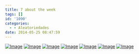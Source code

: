 ```yaml
---
title: 7 about the week
tags: []
id: '1090'
categories:
  - - Aleatoriedades
date: 2014-05-25 08:47:59
---
```


[![Image](http://162.243.62.160/wp-content/uploads/2014/05/dsc02833.jpg?w=650)](http://162.243.62.160/wp-content/uploads/2014/05/dsc02833.jpg) [![Image](http://162.243.62.160/wp-content/uploads/2014/05/dsc02853.jpg?w=650)](http://162.243.62.160/wp-content/uploads/2014/05/dsc02853.jpg) [![Image](http://162.243.62.160/wp-content/uploads/2014/05/dsc02851.jpg?w=650)](http://162.243.62.160/wp-content/uploads/2014/05/dsc02851.jpg) [![Image](http://162.243.62.160/wp-content/uploads/2014/05/dsc02847.jpg?w=650)](http://162.243.62.160/wp-content/uploads/2014/05/dsc02847.jpg) [![Image](http://162.243.62.160/wp-content/uploads/2014/05/dsc02860.jpg?w=650)](http://162.243.62.160/wp-content/uploads/2014/05/dsc02860.jpg) [![Image](http://162.243.62.160/wp-content/uploads/2014/05/dsc028401.jpg?w=650)](http://162.243.62.160/wp-content/uploads/2014/05/dsc028401.jpg) [![Image](http://162.243.62.160/wp-content/uploads/2014/05/dsc02844.jpg?w=650)](http://162.243.62.160/wp-content/uploads/2014/05/dsc02844.jpg)